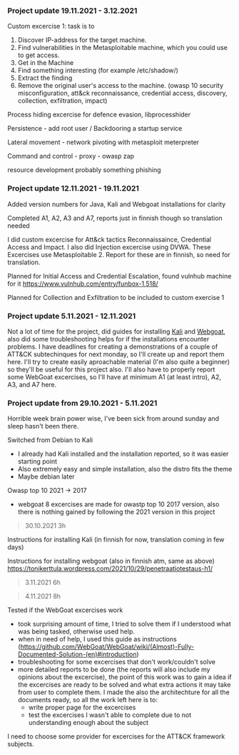 ### Project update 19.11.2021 - 3.12.2021

Custom excercise 1: task is to
1. Discover IP-address for the target machine.
2. Find vulnerabilities in the Metasploitable machine, which you could use to get access. 
3. Get in the Machine
4. Find something interesting (for example /etc/shadow/)
5. Extract the finding
6. Remove the original user's access to the machine.
(owasp 10 security misconfiguration, att&ck reconnaissance, credential access, discovery, collection, exfiltration, impact)

Process hiding excercise for defence evasion, libprocesshider

Persistence - add root user / Backdooring a startup service

Lateral movement - network pivoting with metasploit meterpreter

Command and control - proxy - owasp zap

resource development probably something phishing


### Project update 12.11.2021 - 19.11.2021
Added version numbers for Java, Kali and Webgoat installations for clarity

Completed A1, A2, A3 and A7, reports just in finnish though so translation needed

I did custom excercise for Att&ck tactics Reconnaissaince, Credential Access and Impact. I also did Injection excercise using DVWA. These Excercises use Metasploitable 2. Report  for these are in finnish, so need for translation.

Planned for Initial Access and Credential Escalation, found vulnhub machine for it https://www.vulnhub.com/entry/funbox-1,518/

Planned for Collection and Exfiltration to be included to custom exercise 1

### Project update 5.11.2021 - 12.11.2021
Not a lot of time for the project, did guides for installing [Kali](https://github.com/tonikerttula/APE/blob/main/Kali.md) and [Webgoat](https://github.com/tonikerttula/APE/blob/main/webgoat.md), also did some troubleshooting helps for if the installations encounter problems. 
I have deadlines for creating a demonstrations of a couple of ATT&CK subtechinques for next monday, so I'll create up and report them here. I'll try to create easily aproachable material (I'm also quite a beginner) so they'll be useful for this project also. I'll also have to properly report some WebGoat excercises, so I'll have at minimum A1 (at least intro), A2, A3, and A7 here. 

### Project update from 29.10.2021 - 5.11.2021
Horrible week brain power wise, I've been sick from around sunday and sleep hasn't been there.

Switched from Debian to Kali
- I already had Kali installed and the installation reported, so it was easier starting point
- Also extremely easy and simple installation, also the distro fits the theme
- Maybe debian later

Owasp top 10 2021 -> 2017 
- webgoat 8 excercises are made for owastp top 10 2017 version, also there is nothing gained by following the 2021 version in this project


> 30.10.2021 3h

Instructions for installing Kali  (in finnish for now, translation coming in few days)

Instructions for installing webgoat (also in finnish atm, same as above)
https://tonikerttula.wordpress.com/2021/10/29/penetraatiotestaus-h1/

> 3.11.2021 6h 

> 4.11.2021 8h

Tested if the WebGoat excercises work
- took surprising amount of time, I tried to solve them if I understood what was being tasked, otherwise used help.
- when in need of help, I used this guide as instructions (https://github.com/WebGoat/WebGoat/wiki/(Almost)-Fully-Documented-Solution-(en)#introduction)
- troubleshooting for some excercises that don't work/couldn't solve 
- more detailed reports to be done (the reports will also include my opinions about the excercise), the point of this work was to gain a idea if the excercises are ready to be solved and what extra actions it may take from user to complete them. I made the also the architechture for all the documents ready, so all the work left here is to:
  - write proper page for the excercises
  - test the excercises I wasn't able to complete due to not understanding enough about the subject

I need to choose some provider for excercises for the ATT&CK framework subjects.

